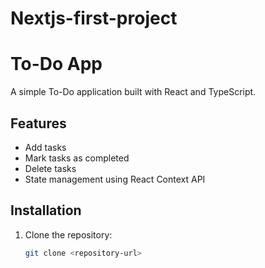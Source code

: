 # Nextjs-first-project

# To-Do App

A simple To-Do application built with React and TypeScript.

## Features
- Add tasks
- Mark tasks as completed
- Delete tasks
- State management using React Context API

## Installation

1. Clone the repository:
   ```bash
   git clone <repository-url>
